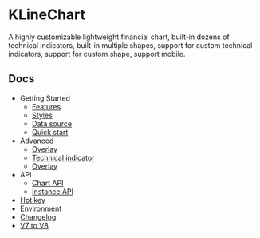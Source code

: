 # KLineChart
A highly customizable lightweight financial chart, built-in dozens of technical indicators, built-in multiple shapes, support for custom technical indicators, support for custom shape, support mobile.

## Docs
+ Getting Started
  + [Features](features.md)
  + [Styles](styles.md)
  + [Data source](datasource.md)
  + [Quick start](quick-start.md)
+ Advanced
  + [Overlay](overlay.md) 
  + [Technical indicator](indicator.md)
  + [Overlay](overlay.md)
+ API
  + [Chart API](chart-api.md)
  + [Instance API](instance-api.md)
+ [Hot key](hot-key.md)
+ [Environment](environment.md)
+ [Changelog](changelog.md)
+ [V7 to V8](v7-to-v8.md)